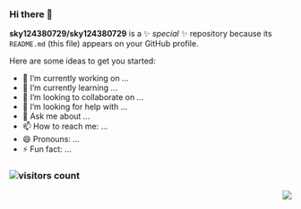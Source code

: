 ### Hi there 👋


**sky124380729/sky124380729** is a ✨ _special_ ✨ repository because its `README.md` (this file) appears on your GitHub profile.

Here are some ideas to get you started:

- 🔭 I’m currently working on ...
- 🌱 I’m currently learning ...
- 👯 I’m looking to collaborate on ...
- 🤔 I’m looking for help with ...
- 💬 Ask me about ...
- 📫 How to reach me: ...
- 😄 Pronouns: ...
- ⚡ Fun fact: ...


### ![visitors count](https://visitors-by-url-pls-dont-use-this-in-your-repo.vercel.app/`您的账户名`-github-readme)
<img align="right" src="https://github-readme-stats.vercel.app/api?username=sky124380729&show_icons=true&icon_color=CE1D2D&text_color=718096&bg_color=ffffff&hide_title=true" />
